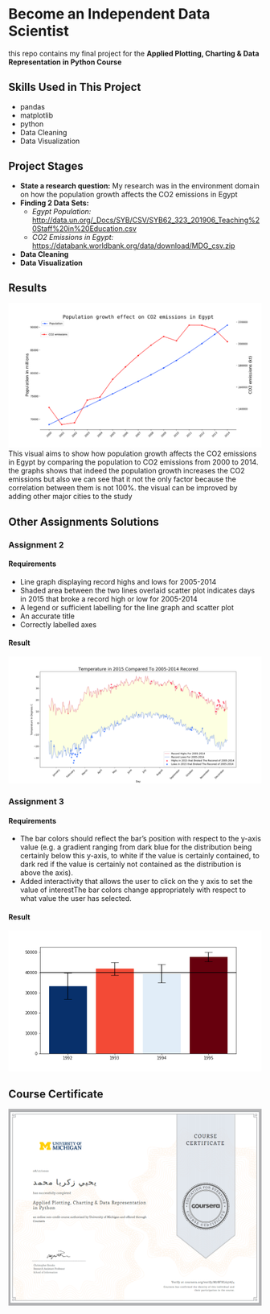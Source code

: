 # Become an Independent Data Scientist
this repo contains my final project for the __Applied Plotting, Charting & Data Representation in Python Course__ 
## Skills Used in This Project
* pandas
* matplotlib
* python
* Data Cleaning
* Data Visualization
## Project Stages
* __State a research question:__ My research was in the environment domain on how the population growth affects the CO2 emissions in Egypt
* __Finding 2 Data Sets:__
    * _Egypt Population:_ http://data.un.org/_Docs/SYB/CSV/SYB62_323_201906_Teaching%20Staff%20in%20Education.csv
    * _CO2 Emissions in Egypt:_
    https://databank.worldbank.org/data/download/MDG_csv.zip
* __Data Cleaning__
* __Data Visualization__
## Results
![](images/final.png)
This visual aims to show how population growth affects the CO2 emissions in Egypt by comparing the population to CO2 emissions from 2000 to 2014.
the graphs shows that indeed the population growth increases the CO2 emissions but also we can see that it not the only factor because the correlation between them is not 100%. the visual can be improved by adding other major cities to the study
## Other Assignments Solutions
### Assignment 2
#### Requirements
* Line graph displaying record highs and lows for 2005-2014
* Shaded area between the two lines overlaid scatter plot indicates days in 2015 that broke a record high or low for 2005-2014
* A legend or sufficient labelling for the line graph and scatter plot 
* An accurate title
* Correctly labelled axes  

#### Result
![](images/Assignment2.png)
### Assignment 3
#### Requirements
* The bar colors should reflect the bar’s position with respect to the y-axis value (e.g. a gradient ranging from dark blue for the distribution being certainly below this y-axis, to white if the value is certainly contained, to dark red if the value is certainly not contained as the distribution is above the axis).
* Added interactivity that allows the user to click on the y axis to set the value of interestThe bar colors change appropriately with respect to what value the user has selected.  

#### Result
![](images/Assignment3.png)
## Course Certificate
![](images/Certificate.png)